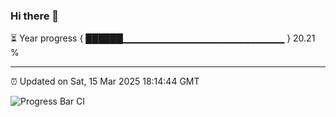 ### Hi there 👋

⏳ Year progress { ██████▁▁▁▁▁▁▁▁▁▁▁▁▁▁▁▁▁▁▁▁▁▁▁▁ } 20.21 %

---

⏰ Updated on Sat, 15 Mar 2025 18:14:44 GMT

![Progress Bar CI](https://github.com/code-lakshay/GitHub-Actions-Demo/workflows/Progress%20Bar%20CI/badge.svg)
